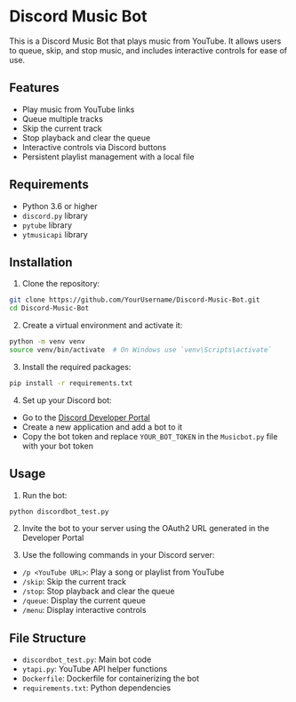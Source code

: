 
# Discord Music Bot

This is a Discord Music Bot that plays music from YouTube. It allows users to queue, skip, and stop music, and includes interactive controls for ease of use.

## Features

- Play music from YouTube links
- Queue multiple tracks
- Skip the current track
- Stop playback and clear the queue
- Interactive controls via Discord buttons
- Persistent playlist management with a local file

## Requirements

- Python 3.6 or higher
- `discord.py` library
- `pytube` library
- `ytmusicapi` library

## Installation

1. Clone the repository:

```sh
git clone https://github.com/YourUsername/Discord-Music-Bot.git
cd Discord-Music-Bot
```

2. Create a virtual environment and activate it:

```sh
python -m venv venv
source venv/bin/activate  # On Windows use `venv\Scripts\activate`
```

3. Install the required packages:

```sh
pip install -r requirements.txt
```

4. Set up your Discord bot:

- Go to the [Discord Developer Portal](https://discord.com/developers/applications)
- Create a new application and add a bot to it
- Copy the bot token and replace `YOUR_BOT_TOKEN` in the `Musicbot.py` file with your bot token

## Usage

1. Run the bot:

```sh
python discordbot_test.py
```

2. Invite the bot to your server using the OAuth2 URL generated in the Developer Portal

3. Use the following commands in your Discord server:

- `/p <YouTube URL>`: Play a song or playlist from YouTube
- `/skip`: Skip the current track
- `/stop`: Stop playback and clear the queue
- `/queue`: Display the current queue
- `/menu`: Display interactive controls

## File Structure

- `discordbot_test.py`: Main bot code
- `ytapi.py`: YouTube API helper functions
- `Dockerfile`: Dockerfile for containerizing the bot
- `requirements.txt`: Python dependencies



